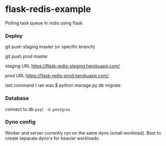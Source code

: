 # flask-redis-example

Polling task queue in redis using flask

### Deploy

git push staging master (or specific branch)

git push prod master

staging URL https://flask-redis-staging.herokuapp.com/

prod URL https://flask-redis-prod.herokuapp.com/

last command I ran was \$ python manage.py db migrate

### Database

connect to db `psql -U postgres`

### Dyno config

Worker and server currently run on the same dyno (small workload). Best to create separate dyno's for heavier workloads.
